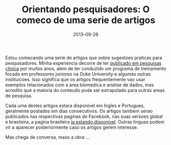 ﻿---
layout: post
title:  "Orientando pesquisadores: O comeco de uma serie de artigos"
date:   2013-09-28
categories: situated_cognition, big_data, facebook
---

<!-- ![](https://lh5.googleusercontent.com/-NFPD8IREMX4/UkLT_E35bCI/AAAAAAAA4Uk/VdQPKKT90To/w805-h403-no/fractal2.png)
 -->

Estou comecando uma serie de artigos que sobre sugestoes praticas para pesquisadores. Minha experiencia decorre de ter [publicado em pesquisas clinica](http://scholar.google.com/citations?user=F5m0nQoAAAAJ&hl=en) por muitos anos, alem de ter conduzido um programa de treinamento focado em professores juniores na Duke University e algumas outras instituicoes. Isso significa que os artigos frequentemente vao usar exemplos relacionados com a area biomedica e analise de dados, mas acredito que a maioria do conteudo pode ser extrapolado para outras areas de pesquisa.

Cada uma destes artigos estara disponivel em Ingles e Portugues, geralmente postados em dias consecutivos. Os artigos tambem serao publicados nas respectivas paginas do Facebook, nas suas versoes global e brasileira, a pagina brasileira [ja estando disponivel](https://www.facebook.com/groups/578812732155954/?bookmark_t=group). Outras linguas podem vir a aparecer posteriormente caso os artigos gerem interesse. 

Mas chega de conversa, maos a obra ...

